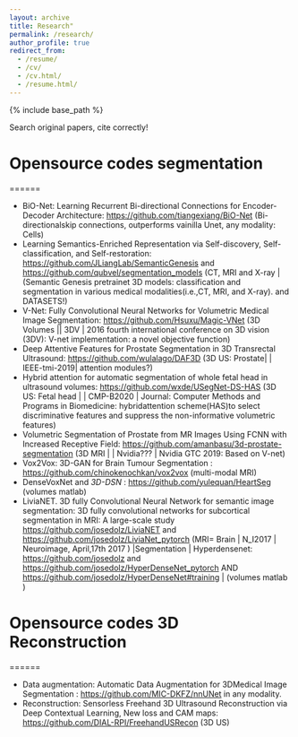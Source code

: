 ```yaml
---
layout: archive
title: Research"
permalink: /research/
author_profile: true
redirect_from:
  - /resume/
  - /cv/
  - /cv.html/
  - /resume.html/
---
```


{% include base_path %}

Search original papers, cite correctly!

# Opensource codes segmentation
======
* BiO-Net: Learning Recurrent Bi-directional Connections for Encoder-Decoder Architecture: https://github.com/tiangexiang/BiO-Net (Bi-directionalskip connections, outperforms vainilla Unet, any modality: Cells)
* Learning Semantics-Enriched Representation via Self-discovery, Self-classification, and Self-restoration: https://github.com/JLiangLab/SemanticGenesis and https://github.com/qubvel/segmentation_models (CT, MRI and X-ray | (Semantic Genesis pretrainet 3D models: classification and segmentation in various medical modalities(i.e.,CT, MRI, and X-ray). and DATASETS!)
* V-Net: Fully Convolutional Neural Networks for Volumetric Medical Image Segmentation: https://github.com/Hsuxu/Magic-VNet (3D Volumes || 3DV | 2016 fourth international conference on 3D vision (3DV): V-net implementation: a novel objective function)
* Deep Attentive Features for Prostate Segmentation in 3D Transrectal Ultrasound: https://github.com/wulalago/DAF3D (3D US: Prostate| | IEEE-tmi-2019| attention modules?)
* Hybrid attention for automatic segmentation of whole fetal head in ultrasound volumes: https://github.com/wxde/USegNet-DS-HAS (3D US: Fetal head | | CMP-B2020 |  Journal: Computer Methods and Programs in Biomedicine: hybridattention scheme(HAS)to select discriminative features and suppress the non-informative volumetric features)
* Volumetric Segmentation of Prostate from MR Images Using FCNN with Increased Receptive Field: https://github.com/amanbasu/3d-prostate-segmentation (3D MRI | | Nvidia??? | Nvidia GTC 2019: Based on V-net)
* Vox2Vox: 3D-GAN for Brain Tumour Segmentation : https://github.com/chinokenochkan/vox2vox (multi-modal MRI)
* DenseVoxNet and *3D-DSN* : https://github.com/yulequan/HeartSeg (volumes matlab)
* LiviaNET. 3D fully Convolutional Neural Network for semantic image segmentation: 3D fully convolutional networks for subcortical segmentation in MRI: A large-scale study https://github.com/josedolz/LiviaNET and https://github.com/josedolz/LiviaNet_pytorch  (MRI= Brain | N_I2017 | Neuroimage, April,17th 2017 )
|Segmentation | Hyperdensenet: https://github.com/josedolz  and https://github.com/josedolz/HyperDenseNet_pytorch AND https://github.com/josedolz/HyperDenseNet#training | (volumes matlab )


# Opensource codes 3D Reconstruction
======
* Data augmentation: Automatic Data Augmentation for 3DMedical Image Segmentation : https://github.com/MIC-DKFZ/nnUNet in any modality.
* Reconstruction: Sensorless Freehand 3D Ultrasound Reconstruction via Deep Contextual Learning, New loss and CAM maps: https://github.com/DIAL-RPI/FreehandUSRecon (3D US)

